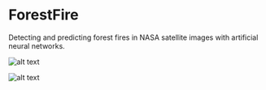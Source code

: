 # ForestFire
Detecting and predicting forest fires in NASA satellite images with artificial neural networks.

![alt text](https://i.hizliresim.com/1x6xa70.jpg)

![alt text](https://miro.medium.com/max/1400/1*4Nf8MH2oL2RAUUtHx2kNTA.png)

